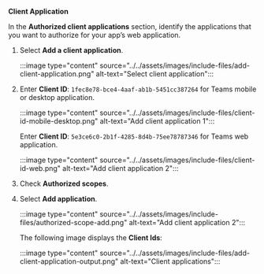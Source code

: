 **Client Application**

In the **Authorized client applications** section, identify the applications that you want to authorize for your app’s web application. 

1. Select **Add a client application**. 

   :::image type="content" source="../../assets/images/include-files/add-client-application.png" alt-text="Select client application"::: 

1. Enter **Client ID**: `1fec8e78-bce4-4aaf-ab1b-5451cc387264` for Teams mobile or desktop application. 

   :::image type="content" source="../../assets/images/include-files/client-id-mobile-desktop.png" alt-text="Add client application 1"::: 

   Enter **Client ID**: `5e3ce6c0-2b1f-4285-8d4b-75ee78787346` for Teams web application.

   :::image type="content" source="../../assets/images/include-files/client-id-web.png" alt-text="Add client application 2"::: 

1. Check **Authorized scopes**.

1. Select **Add application**.

   :::image type="content" source="../../assets/images/include-files/authorized-scope-add.png" alt-text="Add client application 2"::: 

   The following image displays the **Client Ids**:

   :::image type="content" source="../../assets/images/include-files/add-client-application-output.png" alt-text="Client applications"::: 